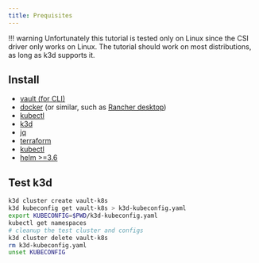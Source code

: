 ```yaml
---
title: Prequisites
---
```


!!! warning
    Unfortunately this tutorial is tested only on Linux since the CSI driver only works on Linux.
    The tutorial should work on most distributions, as long as k3d supports it.

## Install

- [vault (for CLI)](https://developer.hashicorp.com/vault/docs/install)
- [docker](https://docs.docker.com/get-docker) (or similar, such as [Rancher desktop](https://docs.rancherdesktop.io/getting-started/installation))
- [kubectl](https://kubernetes.io/docs/tasks/tools/)
- [k3d](https://k3d.io/v5.4.6/#installation)
- [jq](https://stedolan.github.io/jq/download/)
- [terraform](https://www.terraform.io/downloads)
- [kubectl](https://kubernetes.io/docs/tasks/tools/#kubectl)
- [helm >=3.6](https://helm.sh/docs/intro/install/)

## Test k3d

```bash
k3d cluster create vault-k8s
k3d kubeconfig get vault-k8s > k3d-kubeconfig.yaml
export KUBECONFIG=$PWD/k3d-kubeconfig.yaml
kubectl get namespaces
# cleanup the test cluster and configs
k3d cluster delete vault-k8s
rm k3d-kubeconfig.yaml
unset KUBECONFIG
```
